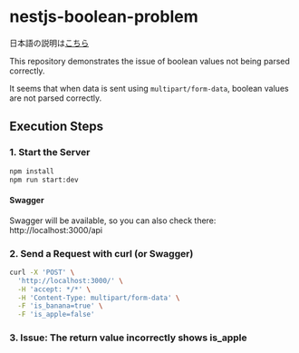 # nestjs-boolean-problem

日本語の説明は[こちら](README-ja.md)

This repository demonstrates the issue of boolean values not being parsed correctly.

It seems that when data is sent using `multipart/form-data`, boolean values are not parsed correctly.

## Execution Steps

### 1. Start the Server
```bash
npm install
npm run start:dev
```

#### Swagger
Swagger will be available, so you can also check there:
http://localhost:3000/api

### 2. Send a Request with curl (or Swagger)

```bash
curl -X 'POST' \
  'http://localhost:3000/' \
  -H 'accept: */*' \
  -H 'Content-Type: multipart/form-data' \
  -F 'is_banana=true' \
  -F 'is_apple=false'
```

### 3. Issue: The return value incorrectly shows is_apple